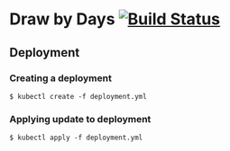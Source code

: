 # Draw by Days [![Build Status](https://travis-ci.org/SketchingDev/Draw-by-Days.svg?branch=development)](https://travis-ci.org/SketchingDev/Draw-by-Days)


## Deployment


### Creating a deployment

```
$ kubectl create -f deployment.yml
```

### Applying update to deployment

```
$ kubectl apply -f deployment.yml
```
